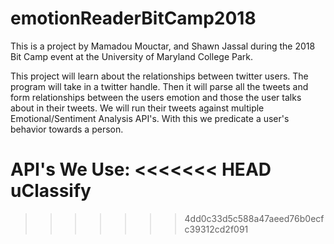 # emotionReaderBitCamp2018

This is a project by Mamadou Mouctar, and Shawn Jassal during the 2018 Bit Camp event at the University of Maryland College Park.

This project will learn about the relationships between twitter users. The program will take in a twitter handle. Then it will parse all the tweets and form relationships between the users emotion and those the user talks about in their tweets. We will run their tweets against multiple Emotional/Sentiment Analysis API's. With this we predicate a user's behavior towards a person.

API's We Use:
<<<<<<< HEAD
uClassify
=======
>>>>>>> 4dd0c33d5c588a47aeed76b0ecfc39312cd2f091
